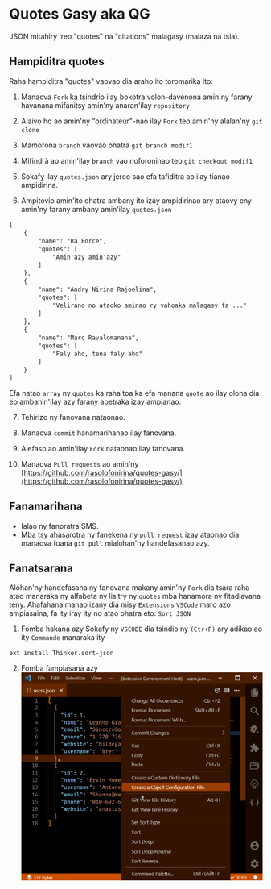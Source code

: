 # Quotes Gasy aka QG
JSON mitahiry ireo "quotes" na "citations" malagasy (malaza na tsia).

## Hampiditra quotes
Raha hampiditra "quotes" vaovao dia araho ito toromarika ito:

1. Manaova `Fork` ka tsindrio ilay bokotra volon-davenona amin'ny farany havanana mifanitsy amin'ny anaran'ilay `repository`  
2. Alaivo ho ao amin'ny "ordinateur"-nao ilay `Fork` teo amin'ny alalan'ny `git clone`

3. Mamorona `branch` vaovao ohatra `git branch modif1`

4. Mifindrà ao amin'ilay `branch` vao noforoninao teo `git checkout modif1`

5. Sokafy ilay `quotes.json` ary jereo sao efa tafiditra ao ilay tianao ampidirina.

6. Ampitovio amin'ito ohatra ambany ito izay ampidirinao ary ataovy eny amin'ny farany ambany amin'ilay `quotes.json`

```
[
    {
        "name": "Ra Force",
        "quotes": [
            "Amin'azy amin'azy"
        ]
    },
    {
        "name": "Andry Nirina Rajoelina",
        "quotes": [
            "Velirano no ataoko aminao ry vahoaka malagasy fa ..."
        ]
    },
    {
        "name": "Marc Ravalomanana",
        "quotes": [
            "Faly aho, tena faly aho"
        ]
    }
]
```

Efa natao `array` ny `quotes` ka raha toa ka efa manana `quote` ao ilay olona dia eo ambanin'ilay azy farany apetraka izay ampianao.

7. Tehirizo ny fanovana nataonao.

8. Manaova `commit` hanamarihanao ilay fanovana.

9. Alefaso ao amin'ilay `Fork` nataonao ilay fanovana.

10. Manaova `Pull requests` ao amin'ny [https://github.com/rasolofonirina/quotes-gasy/](https://github.com/rasolofonirina/quotes-gasy/)

## Fanamarihana
- Ialao ny fanoratra SMS.
- Mba tsy ahasarotra ny fanekena ny `pull request` izay ataonao dia manaova foana `git pull` mialohan'ny handefasanao azy.

## Fanatsarana
Alohan'ny handefasana ny fanovana makany amin'ny `Fork` dia tsara raha atao manaraka ny alfabeta ny lisitry ny `quotes` mba hanamora ny fitadiavana teny.
Ahafahana manao izany dia misy `Extensions` `VSCode` maro azo ampiasaina, fa ity iray ity no atao ohatra eto: `Sort JSON`

1. Fomba hakana azy
Sokafy ny `VSCODE` dia tsindio ny `(Ctr+P)` ary adikao ao ity `Commande` manaraka ity

```
ext install Thinker.sort-json
```

2. Fomba fampiasana azy 
![preview](./img/preview.gif)